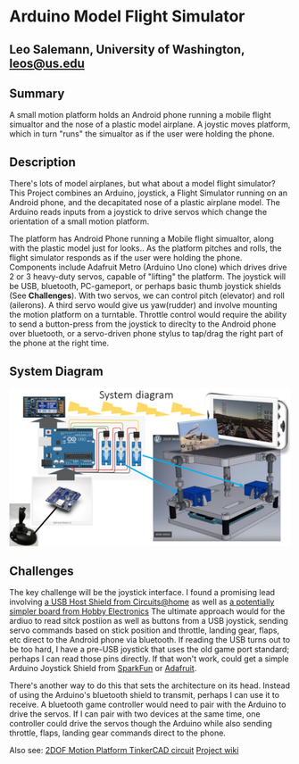 # Arduino Model Flight Simulator
## Leo Salemann, University of Washington, leos@us.edu

## Summary
A small motion platform holds an Android phone running a mobile flight simualtor and the nose of a plastic model airplane. A joystic moves platform, which in turn "runs" the simualtor as if the user were holding the phone.

## Description
There's lots of model airplanes, but what about a model flight simulator? 
This Project combines an Arduino, joystick, a Flight Simulator running on an Android phone, and the decapitated nose of a plastic airplane model. 
The Arduino reads inputs from a joystick to drive servos which change the orientation of a small motion platform. 


The platform has Android Phone running a Mobile flight simualtor, along with the plastic model just for looks.. As the platform pitches and rolls, the flight simulator 
responds as if the user were holding the phone. Components include Adafruit Metro (Arduino Uno clone) which drives drive 2 or 3 heavy-duty servos, capable of "lifting" the 
platform. The joystick will be USB, bluetooth, PC-gameport, or perhaps basic thumb joystick shields (See **Challenges**). With two servos, we can control pitch (elevator) 
and roll (ailerons).  A third servo would give us yaw(rudder) and involve mounting the motion platform on a turntable.  Throttle control would require the ability to send 
a button-press from the joystick to direclty to the Android phone over bluetooth, or a servo-driven phone stylus to tap/drag the right part of the phone at the right time. 

## System Diagram
![System Diagram](pics/SystemDiagram.jpg)

## Challenges
The key challenge will be the joystick interface. I found a promising lead involving [a USB Host Shield from Circuits@home](https://www.circuitsathome.com/mcu/using-logitech-extreme-3d-pro-joystick-with-arduino-hid-library/)
as well as [a potentially simpler board from Hobby Electronics](http://www.hobbytronics.co.uk/usb-host-board-v2) The ultimate approach would for the ardiuo to read sitck 
postiion as well as buttons from a USB joystick, sending servo commands based on stick position and throttle, landing gear, flaps, etc direct to the Android phone via 
bluetooth. If reading the USB turns out to be too hard, I have a pre-USB joystick that uses the old game port standard; perhaps I can read those pins directly.  If that won't
 work, could get a simple Arduino Joystick Shield from [SparkFun](https://store.arduino.cc/usa/joystick-shield-kit) or [Adafruit](https://www.adafruit.com/product/512?gclid=EAIaIQobChMI89C0mMXQ3gIVCdlkCh06DwDOEAQYBCABEgLztPD_BwE).


There's another way to do this that sets the architecture on its head. Instead of using the Arduino's bluetooth shield to transmit, perhaps I can use it to receive. 
A bluetooth game controller would need to pair with the Arduino to drive the servos.  If I can pair with two devices at the same time, one controller could drive the
 servos though the Arduino while also sending throttle, flaps, landing gear commands direct to the phone.

Also see:
 [2DOF Motion Platform TinkerCAD circuit](https://www.tinkercad.com/things/eyIbdlANTBl-2dof-motion-platform)
 [Project wiki](https://dev.azure.com/HCDE539leos/Arduino%20Model%20Flight%20Simulator/_wiki/wikis/HCDE-Final-Project.wiki?wikiVersion=GBwikiMaster&pagePath=%2FArduino%252DDriven%20Model%20Flight%20Simulator)